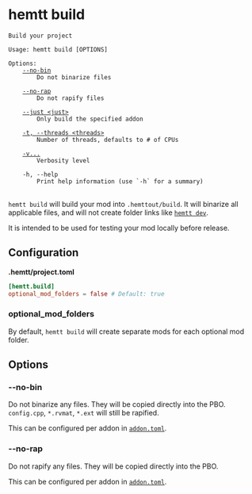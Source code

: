 # hemtt build

<pre><code>Build your project

Usage: hemtt build [OPTIONS]

Options:
    <a href="#--no-bin">--no-bin</a>
        Do not binarize files

    <a href="#--no-rap">--no-rap</a>
        Do not rapify files

    <a href="index.md#--just">--just &lt;just&gt;</a>
        Only build the specified addon

    <a href="index.md#-t---threads">-t, --threads &lt;threads&gt;</a>
        Number of threads, defaults to # of CPUs

    <a href="index.md#-v">-v...</a>
        Verbosity level

    -h, --help
        Print help information (use `-h` for a summary)
</code>
</pre>

`hemtt build` will build your mod into `.hemttout/build`. It will binarize all applicable files, and will not create folder links like [`hemtt dev`](dev.md).

It is intended to be used for testing your mod locally before release.

## Configuration

**.hemtt/project.toml**

```toml
[hemtt.build]
optional_mod_folders = false # Default: true
```

### optional_mod_folders

By default, `hemtt build` will create separate mods for each optional mod folder.

## Options

### --no-bin

Do not binarize any files. They will be copied directly into the PBO. `config.cpp`, `*.rvmat`, `*.ext` will still be rapified.

This can be configured per addon in [`addon.toml`](../configuration/addon.md#binarize).

### --no-rap

Do not rapify any files. They will be copied directly into the PBO.

This can be configured per addon in [`addon.toml`](../configuration/addon.md#rapify).
